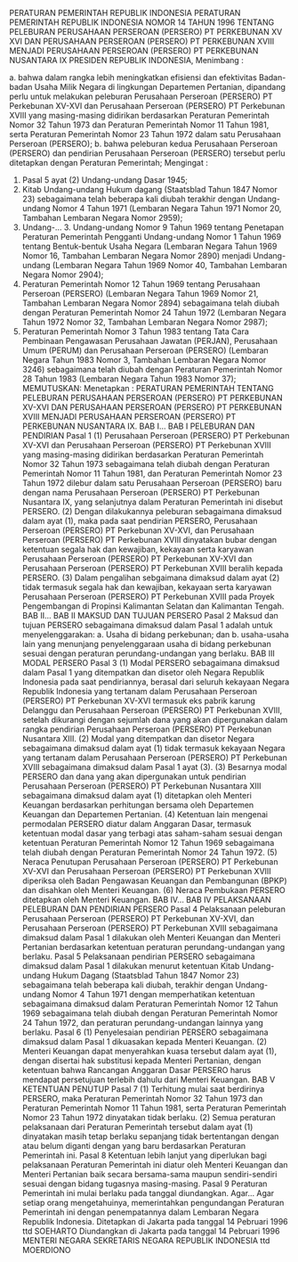  PERATURAN PEMERINTAH REPUBLIK INDONESIA PERATURAN PEMERINTAH REPUBLIK INDONESIA NOMOR 14 TAHUN 1996 TENTANG PELEBURAN PERUSAHAAN PERSEROAN (PERSERO) PT PERKEBUNAN XV XVI DAN PERUSAHAAN PERSEROAN (PERSERO) PT PERKEBUNAN XVIII MENJADI PERUSAHAAN PERSEROAN (PERSERO) PT PERKEBUNAN NUSANTARA IX PRESIDEN REPUBLIK INDONESIA,
Menimbang :

a. bahwa dalam rangka lebih meningkatkan efisiensi dan efektivitas Badan-badan Usaha Milik Negara di lingkungan Departemen Pertanian, dipandang perlu untuk melakukan peleburan Perusahaan Perseroan (PERSERO) PT Perkebunan XV-XVI dan Perusahaan Perseroan (PERSERO) PT Perkebunan XVIII yang masing-masing didirikan berdasarkan Peraturan Pemerintah Nomor 32 Tahun 1973 dan Peraturan Pemerintah Nomor 11 Tahun 1981, serta Peraturan Pemerintah Nomor 23 Tahun 1972 dalam satu Perusahaan Perseroan (PERSERO);
b. bahwa peleburan kedua Perusahaan Perseroan (PERSERO) dan pendirian Perusahaan Perseroan (PERSERO) tersebut perlu ditetapkan dengan Peraturan Pemerintah;
Mengingat :

1. Pasal 5 ayat (2) Undang-undang Dasar 1945;
2. Kitab Undang-undang Hukum dagang (Staatsblad Tahun 1847 Nomor 23) sebagaimana telah beberapa kali diubah terakhir dengan Undang-undang Nomor 4 Tahun 1971 (Lembaran Negara Tahun 1971 Nomor 20, Tambahan Lembaran Negara Nomor 2959);
3. Undang-… 3. Undang-undang Nomor 9 Tahun 1969 tentang Penetapan Peraturan Pemerintah Pengganti Undang-undang Nomor 1 Tahun 1969 tentang Bentuk-bentuk Usaha Negara (Lembaran Negara Tahun 1969 Nomor 16, Tambahan Lembaran Negara Nomor 2890) menjadi Undang-undang (Lembaran Negara Tahun 1969 Nomor 40, Tambahan Lembaran Negara Nomor 2904);
4. Peraturan Pemerintah Nomor 12 Tahun 1969 tentang Perusahaan Perseroan (PERSERO) (Lembaran Negara Tahun 1969 Nomor 21, Tambahan Lembaran Negara Nomor 2894) sebagaimana telah diubah dengan Peraturan Pemerintah Nomor 24 Tahun 1972 (Lembaran Negara Tahun 1972 Nomor 32, Tambahan Lembaran Negara Nomor 2987);
5. Peraturan Pemerintah Nomor 3 Tahun 1983 tentang Tata Cara Pembinaan Pengawasan Perusahaan Jawatan (PERJAN), Perusahaan Umum (PERUM) dan Perusahaan Perseroan (PERSERO) (Lembaran Negara Tahun 1983 Nomor 3, Tambahan Lembaran Negara Nomor 3246) sebagaimana telah diubah dengan Peraturan Pemerintah Nomor 28 Tahun 1983 (Lembaran Negara Tahun 1983 Nomor 37);
MEMUTUSKAN:
 Menetapkan : PERATURAN PEMERINTAH TENTANG PELEBURAN PERUSAHAAN PERSEROAN (PERSERO) PT PERKEBUNAN XV-XVI DAN PERUSAHAAN PERSEROAN (PERSERO) PT PERKEBUNAN XVIII MENJADI PERUSAHAAN PERSEROAN (PERSERO) PT PERKEBUNAN NUSANTARA IX. BAB I…
BAB I PELEBURAN DAN PENDIRIAN
Pasal 1
(1) Perusahaan Perseroan (PERSERO) PT Perkebunan XV-XVI dan Perusahaan Perseroan (PERSERO) PT Perkebunan XVIII yang masing-masing didirikan berdasarkan Peraturan Pemerintah Nomor 32 Tahun 1973 sebagaimana telah diubah dengan Peraturan Pemerintah Nomor 11 Tahun 1981, dan Peraturan Pemerintah Nomor 23 Tahun 1972 dilebur dalam satu Perusahaan Perseroan (PERSERO) baru dengan nama Perusahaan Perseroan (PERSERO) PT Perkebunan Nusantara IX, yang selanjutnya dalam Peraturan Pemerintah ini disebut PERSERO.
(2) Dengan dilakukannya peleburan sebagaimana dimaksud dalam ayat (1), maka pada saat pendirian PERSERO, Perusahaan Perseroan (PERSERO) PT Perkebunan XV-XVI, dan Perusahaan Perseroan (PERSERO) PT Perkebunan XVIII dinyatakan bubar dengan ketentuan segala hak dan kewajiban, kekayaan serta karyawan Perusahaan Perseroan (PERSERO) PT Perkebunan XV-XVI dan Perusahaan Perseroan (PERSERO) PT Perkebunan XVIII beralih kepada PERSERO.
(3) Dalam pengalihan sebgaimana dimaksud dalam ayat (2) tidak termasuk segala hak dan kewajiban, kekayaan serta karyawan Perusahaan Perseroan (PERSERO) PT Perkebunan XVIII pada Proyek Pengembangan di Propinsi Kalimantan Selatan dan Kalimantan Tengah. BAB II…
BAB II MAKSUD DAN TUJUAN PERSERO
Pasal 2
Maksud dan tujuan PERSERO sebagaimana dimaksud dalam Pasal 1 adalah untuk menyelenggarakan:
a. Usaha di bidang perkebunan; dan
b. usaha-usaha lain yang menunjang penyelenggaraan usaha di bidang perkebunan sesuai dengan peraturan perundang-undangan yang berlaku.
BAB III MODAL PERSERO
Pasal 3
(1) Modal PERSERO sebagaimana dimaksud dalam Pasal 1 yang ditempatkan dan disetor oleh Negara Republik Indonesia pada saat pendiriannya, berasal dari seluruh kekayaan Negara Republik Indonesia yang tertanam dalam Perusahaan Perseroan (PERSERO) PT Perkebunan XV-XVI termasuk eks pabrik karung Delanggu dan Perusahaan Perseroan (PERSERO) PT Perkebunan XVIII, setelah dikurangi dengan sejumlah dana yang akan dipergunakan dalam rangka pendirian Perusahaan Perseroan (PERSERO) PT Perkebunan Nusantara XIII.
(2) Modal yang ditempatkan dan disetor Negara sebagaimana dimaksud dalam ayat (1) tidak termasuk kekayaan Negara yang tertanam dalam Perusahaan Perseroan (PERSERO) PT Perkebunan XVIII sebagaimana dimaksud dalam Pasal 1 ayat (3).
(3) Besarnya modal PERSERO dan dana yang akan dipergunakan untuk pendirian Perusahaan Perseroan (PERSERO) PT Perkebunan Nusantara XIII sebagaimana dimaksud dalam ayat (1) ditetapkan oleh Menteri Keuangan berdasarkan perhitungan bersama oleh Departemen Keuangan dan Departemen Pertanian.
(4) Ketentuan lain mengenai permodalan PERSERO diatur dalam Anggaran Dasar, termasuk ketentuan modal dasar yang terbagi atas saham-saham sesuai dengan ketentuan Peraturan Pemerintah Nomor 12 Tahun 1969 sebagaimana telah diubah dengan Peraturan Pemerintah Nomor 24 Tahun 1972.
(5) Neraca Penutupan Perusahaan Perseroan (PERSERO) PT Perkebunan XV-XVI dan Perusahaan Perseroan (PERSERO) PT Perkebunan XVIII diperiksa oleh Badan Pengawasan Keuangan dan Pembangunan (BPKP) dan disahkan oleh Menteri Keuangan.
(6) Neraca Pembukaan PERSERO ditetapkan oleh Menteri Keuangan. BAB IV…
BAB IV PELAKSANAAN PELEBURAN DAN PENDIRIAN PERSERO
Pasal 4
Pelaksanaan peleburan Perusahaan Perseroan (PERSERO) PT Perkebunan XV-XVI, dan Perusahaan Perseroan (PERSERO) PT Perkebunan XVIII sebagaimana dimaksud dalam Pasal 1 dilakukan oleh Menteri Keuangan dan Menteri Pertanian berdasarkan ketentuan peraturan perundang-undangan yang berlaku.
Pasal 5
Pelaksanaan pendirian PERSERO sebagaimana dimaksud dalam Pasal 1 dilakukan menurut ketentuan Kitab Undang-undang Hukum Dagang (Staatsblad Tahun 1847 Nomor 23) sebagaimana telah beberapa kali diubah, terakhir dengan Undang-undang Nomor 4 Tahun 1971 dengan memperhatikan ketentuan sebagaimana dimaksud dalam Peraturan Pemerintah Nomor 12 Tahun 1969 sebagaimana telah diubah dengan Peraturan Pemerintah Nomor 24 Tahun 1972, dan peraturan perundang-undangan lainnya yang berlaku.
Pasal 6
(1) Penyelesaian pendirian PERSERO sebagaimana dimaksud dalam Pasal 1 dikuasakan kepada Menteri Keuangan.
(2) Menteri Keuangan dapat menyerahkan kuasa tersebut dalam ayat (1), dengan disertai hak substitusi kepada Menteri Pertanian, dengan ketentuan bahwa Rancangan Anggaran Dasar PERSERO harus mendapat persetujuan terlebih dahulu dari Menteri Keuangan.
BAB V KETENTUAN PENUTUP
Pasal 7
(1) Terhitung mulai saat berdirinya PERSERO, maka Peraturan Pemerintah Nomor 32 Tahun 1973 dan Peraturan Pemerintah Nomor 11 Tahun 1981, serta Peraturan Pemerintah Nomor 23 Tahun 1972 dinyatakan tidak berlaku.
(2) Semua peraturan pelaksanaan dari Peraturan Pemerintah tersebut dalam ayat (1) dinyatakan masih tetap berlaku sepanjang tidak bertentangan dengan atau belum diganti dengan yang baru berdasarkan Peraturan Pemerintah ini.
Pasal 8
Ketentuan lebih lanjut yang diperlukan bagi pelaksanaan Peraturan Pemerintah ini diatur oleh Menteri Keuangan dan Menteri Pertanian baik secara bersama-sama maupun sendiri-sendiri sesuai dengan bidang tugasnya masing-masing.
Pasal 9
Peraturan Pemerintah ini mulai berlaku pada tanggal diundangkan. Agar…
Agar setiap orang mengetahuinya, memerintahkan pengundangan Peraturan Pemerintah ini dengan penempatannya dalam Lembaran Negara Republik Indonesia. Ditetapkan di Jakarta pada tanggal 14 Pebruari 1996 ttd SOEHARTO Diundangkan di Jakarta pada tanggal 14 Pebruari 1996 MENTERI NEGARA SEKRETARIS NEGARA REPUBLIK INDONESIA ttd MOERDIONO
